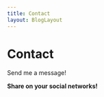 ```yaml
---
title: Contact
layout: BlogLayout
---
```

# Contact

Send me a message!

<ContactForm language="en" />

**Share on your social networks!**
<SocialButtons />
